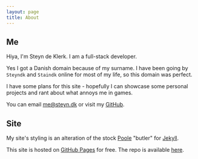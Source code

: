 ```yaml
---
layout: page
title: About
---
```


## Me

Hiya, I'm Steyn de Klerk.
I am a full-stack developer.

Yes I got a Danish domain because of my surname.
I have been going by `Steyndk` and `Staindk` online for most of my life, so this domain was perfect.

I have some plans for this site - hopefully I can showcase some personal projects and rant about what annoys me in games.

You can email [me@steyn.dk](mailto:me@steyn.dk) or visit my [GitHub](https://github.com/Staindk).

## Site

My site's styling is an alteration of the stock [Poole](https://getpoole.com/) "butler" for [Jekyll](https://jekyllrb.com).

This site is hosted on [GitHub Pages](https://pages.github.com) for free.
The repo is available [here](https://github.com/Staindk/staindk.github.io).